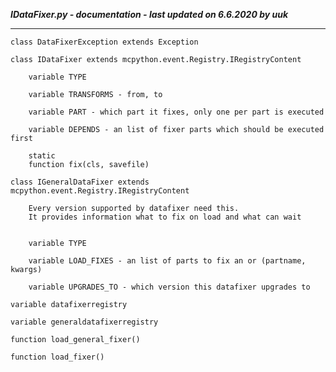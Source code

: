 ***IDataFixer.py - documentation - last updated on 6.6.2020 by uuk***
___

    class DataFixerException extends Exception

    class IDataFixer extends mcpython.event.Registry.IRegistryContent

        variable TYPE

        variable TRANSFORMS - from, to

        variable PART - which part it fixes, only one per part is executed

        variable DEPENDS - an list of fixer parts which should be executed first

        static
        function fix(cls, savefile)

    class IGeneralDataFixer extends mcpython.event.Registry.IRegistryContent
        
        Every version supported by datafixer need this.
        It provides information what to fix on load and what can wait


        variable TYPE

        variable LOAD_FIXES - an list of parts to fix an or (partname, kwargs)

        variable UPGRADES_TO - which version this datafixer upgrades to

    variable datafixerregistry

    variable generaldatafixerregistry

    function load_general_fixer()

    function load_fixer()